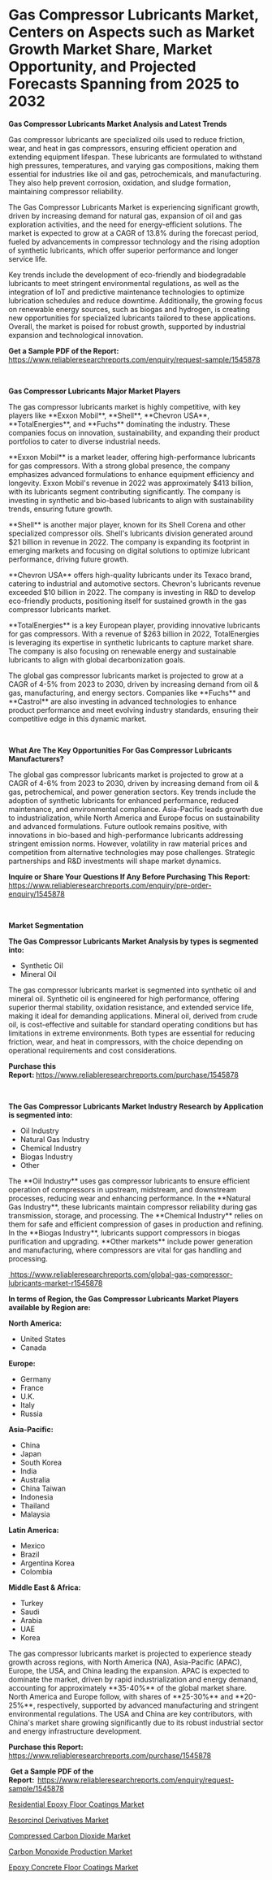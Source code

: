 <p><h1>Gas Compressor Lubricants Market, Centers on Aspects such as Market Growth Market Share, Market Opportunity, and Projected Forecasts Spanning from 2025 to 2032</h1></p><p><strong>Gas Compressor Lubricants Market Analysis and Latest Trends</strong></p>
<p><p>Gas compressor lubricants are specialized oils used to reduce friction, wear, and heat in gas compressors, ensuring efficient operation and extending equipment lifespan. These lubricants are formulated to withstand high pressures, temperatures, and varying gas compositions, making them essential for industries like oil and gas, petrochemicals, and manufacturing. They also help prevent corrosion, oxidation, and sludge formation, maintaining compressor reliability.</p><p>The Gas Compressor Lubricants Market is experiencing significant growth, driven by increasing demand for natural gas, expansion of oil and gas exploration activities, and the need for energy-efficient solutions. The market is expected to grow at a CAGR of 13.8% during the forecast period, fueled by advancements in compressor technology and the rising adoption of synthetic lubricants, which offer superior performance and longer service life.</p><p>Key trends include the development of eco-friendly and biodegradable lubricants to meet stringent environmental regulations, as well as the integration of IoT and predictive maintenance technologies to optimize lubrication schedules and reduce downtime. Additionally, the growing focus on renewable energy sources, such as biogas and hydrogen, is creating new opportunities for specialized lubricants tailored to these applications. Overall, the market is poised for robust growth, supported by industrial expansion and technological innovation.</p></p>
<p><strong>Get a Sample PDF of the Report:&nbsp;</strong> <a href="https://www.reliableresearchreports.com/enquiry/request-sample/1545878?utm_campaign=40&utm_medium=2&utm_source=Github&utm_content=ia&utm_term=26012025&utm_id=gas-compressor-lubricants">https://www.reliableresearchreports.com/enquiry/request-sample/1545878</a></p>
<p>&nbsp;</p>
<p><strong>Gas Compressor Lubricants Major Market Players</strong></p>
<p><p>The gas compressor lubricants market is highly competitive, with key players like **Exxon Mobil**, **Shell**, **Chevron USA**, **TotalEnergies**, and **Fuchs** dominating the industry. These companies focus on innovation, sustainability, and expanding their product portfolios to cater to diverse industrial needs.</p><p>**Exxon Mobil** is a market leader, offering high-performance lubricants for gas compressors. With a strong global presence, the company emphasizes advanced formulations to enhance equipment efficiency and longevity. Exxon Mobil's revenue in 2022 was approximately $413 billion, with its lubricants segment contributing significantly. The company is investing in synthetic and bio-based lubricants to align with sustainability trends, ensuring future growth.</p><p>**Shell** is another major player, known for its Shell Corena and other specialized compressor oils. Shell's lubricants division generated around $21 billion in revenue in 2022. The company is expanding its footprint in emerging markets and focusing on digital solutions to optimize lubricant performance, driving future growth.</p><p>**Chevron USA** offers high-quality lubricants under its Texaco brand, catering to industrial and automotive sectors. Chevron's lubricants revenue exceeded $10 billion in 2022. The company is investing in R&D to develop eco-friendly products, positioning itself for sustained growth in the gas compressor lubricants market.</p><p>**TotalEnergies** is a key European player, providing innovative lubricants for gas compressors. With a revenue of $263 billion in 2022, TotalEnergies is leveraging its expertise in synthetic lubricants to capture market share. The company is also focusing on renewable energy and sustainable lubricants to align with global decarbonization goals.</p><p>The global gas compressor lubricants market is projected to grow at a CAGR of 4-5% from 2023 to 2030, driven by increasing demand from oil & gas, manufacturing, and energy sectors. Companies like **Fuchs** and **Castrol** are also investing in advanced technologies to enhance product performance and meet evolving industry standards, ensuring their competitive edge in this dynamic market.</p></p>
<p>&nbsp;</p>
<p><strong>What Are The Key Opportunities For Gas Compressor Lubricants Manufacturers?</strong></p>
<p><p>The global gas compressor lubricants market is projected to grow at a CAGR of 4-6% from 2023 to 2030, driven by increasing demand from oil & gas, petrochemical, and power generation sectors. Key trends include the adoption of synthetic lubricants for enhanced performance, reduced maintenance, and environmental compliance. Asia-Pacific leads growth due to industrialization, while North America and Europe focus on sustainability and advanced formulations. Future outlook remains positive, with innovations in bio-based and high-performance lubricants addressing stringent emission norms. However, volatility in raw material prices and competition from alternative technologies may pose challenges. Strategic partnerships and R&D investments will shape market dynamics.</p></p>
<p><strong>Inquire or Share Your Questions If Any Before Purchasing This Report:</strong> <a href="https://www.reliableresearchreports.com/enquiry/pre-order-enquiry/1545878?utm_campaign=40&utm_medium=2&utm_source=Github&utm_content=ia&utm_term=26012025&utm_id=gas-compressor-lubricants">https://www.reliableresearchreports.com/enquiry/pre-order-enquiry/1545878</a></p>
<p>&nbsp;</p>
<p><strong>Market Segmentation</strong></p>
<p><strong>The Gas Compressor Lubricants Market Analysis by types is segmented into:</strong></p>
<p><ul><li>Synthetic Oil</li><li>Mineral Oil</li></ul></p>
<p><p>The gas compressor lubricants market is segmented into synthetic oil and mineral oil. Synthetic oil is engineered for high performance, offering superior thermal stability, oxidation resistance, and extended service life, making it ideal for demanding applications. Mineral oil, derived from crude oil, is cost-effective and suitable for standard operating conditions but has limitations in extreme environments. Both types are essential for reducing friction, wear, and heat in compressors, with the choice depending on operational requirements and cost considerations.</p></p>
<p><strong>Purchase this Report:&nbsp;</strong><a href="https://www.reliableresearchreports.com/purchase/1545878?utm_campaign=40&utm_medium=2&utm_source=Github&utm_content=ia&utm_term=26012025&utm_id=gas-compressor-lubricants">https://www.reliableresearchreports.com/purchase/1545878</a></p>
<p>&nbsp;</p>
<p><strong>The Gas Compressor Lubricants Market Industry Research by Application is segmented into:</strong></p>
<p><ul><li>Oil Industry</li><li>Natural Gas Industry</li><li>Chemical Industry</li><li>Biogas Industry</li><li>Other</li></ul></p>
<p><p>The **Oil Industry** uses gas compressor lubricants to ensure efficient operation of compressors in upstream, midstream, and downstream processes, reducing wear and enhancing performance. In the **Natural Gas Industry**, these lubricants maintain compressor reliability during gas transmission, storage, and processing. The **Chemical Industry** relies on them for safe and efficient compression of gases in production and refining. In the **Biogas Industry**, lubricants support compressors in biogas purification and upgrading. **Other markets** include power generation and manufacturing, where compressors are vital for gas handling and processing.</p></p>
<p><a href="https://www.reliableresearchreports.com/global-gas-compressor-lubricants-market-r1545878?utm_campaign=40&utm_medium=2&utm_source=Github&utm_content=ia&utm_term=26012025&utm_id=gas-compressor-lubricants">&nbsp;https://www.reliableresearchreports.com/global-gas-compressor-lubricants-market-r1545878</a></p>
<p><strong>In terms of Region, the Gas Compressor Lubricants Market Players available by Region are:</strong></p>
<p>
    <p> <strong> North America: </strong>
        <ul>
            <li>United States</li>
            <li>Canada</li>
        </ul>
        </p> 
    <p> <strong> Europe: </strong>
        <ul>
            <li>Germany</li>
            <li>France</li>
            <li>U.K.</li>
            <li>Italy</li>
            <li>Russia</li>
        </ul>
        </p> 
    <p> <strong> Asia-Pacific: </strong>
        <ul>
            <li>China</li>
            <li>Japan</li>
            <li>South Korea</li>
            <li>India</li>
            <li>Australia</li>
            <li>China Taiwan</li>
            <li>Indonesia</li>
            <li>Thailand</li>
            <li>Malaysia</li>
        </ul>
        </p> 
    <p> <strong> Latin America: </strong>
        <ul>
            <li>Mexico</li>
            <li>Brazil</li>
            <li>Argentina Korea</li>
            <li>Colombia</li>
        </ul>
        </p> 
    <p> <strong> Middle East & Africa: </strong>
        <ul>
            <li>Turkey</li>
            <li>Saudi</li>
            <li>Arabia</li>
            <li>UAE</li>
            <li>Korea</li>
        </ul>
    </p>
    </p>
<p><p>The gas compressor lubricants market is projected to experience steady growth across regions, with North America (NA), Asia-Pacific (APAC), Europe, the USA, and China leading the expansion. APAC is expected to dominate the market, driven by rapid industrialization and energy demand, accounting for approximately **35-40%** of the global market share. North America and Europe follow, with shares of **25-30%** and **20-25%**, respectively, supported by advanced manufacturing and stringent environmental regulations. The USA and China are key contributors, with China's market share growing significantly due to its robust industrial sector and energy infrastructure development.</p></p>
<p><strong>Purchase this Report: </strong><a href="https://www.reliableresearchreports.com/purchase/1545878?utm_campaign=40&utm_medium=2&utm_source=Github&utm_content=ia&utm_term=26012025&utm_id=gas-compressor-lubricants">https://www.reliableresearchreports.com/purchase/1545878</a></p>
<p>&nbsp;<strong>Get a Sample PDF of the Report:&nbsp;&nbsp;</strong><a href="https://www.reliableresearchreports.com/enquiry/request-sample/1545878?utm_campaign=40&utm_medium=2&utm_source=Github&utm_content=ia&utm_term=26012025&utm_id=gas-compressor-lubricants">https://www.reliableresearchreports.com/enquiry/request-sample/1545878</a></p>
<p><strong></strong></p>
<p><p><a href="https://github.com/klaassenmackenzie6/Market-Research-Report-List-1/blob/main/residential-epoxy-floor-coatings-market.md?utm_campaign=40&utm_medium=2&utm_source=Github&utm_content=ia&utm_term=26012025&utm_id=gas-compressor-lubricants">Residential Epoxy Floor Coatings Market</a></p><p><a href="https://github.com/saroarmaicky/Market-Research-Report-List-1/blob/main/resorcinol-derivatives-market.md?utm_campaign=40&utm_medium=2&utm_source=Github&utm_content=ia&utm_term=26012025&utm_id=gas-compressor-lubricants">Resorcinol Derivatives Market</a></p><p><a href="https://github.com/crosejeanetta00360/Market-Research-Report-List-1/blob/main/compressed-carbon-dioxide-market.md?utm_campaign=40&utm_medium=2&utm_source=Github&utm_content=ia&utm_term=26012025&utm_id=gas-compressor-lubricants">Compressed Carbon Dioxide Market</a></p><p><a href="https://github.com/ahamdyzabira4/Market-Research-Report-List-1/blob/main/carbon-monoxide-production-market.md?utm_campaign=40&utm_medium=2&utm_source=Github&utm_content=ia&utm_term=26012025&utm_id=gas-compressor-lubricants">Carbon Monoxide Production Market</a></p><p><a href="https://github.com/lvaill871987/Market-Research-Report-List-1/blob/main/epoxy-concrete-floor-coatings-market.md?utm_campaign=40&utm_medium=2&utm_source=Github&utm_content=ia&utm_term=26012025&utm_id=gas-compressor-lubricants">Epoxy Concrete Floor Coatings Market</a></p></p>